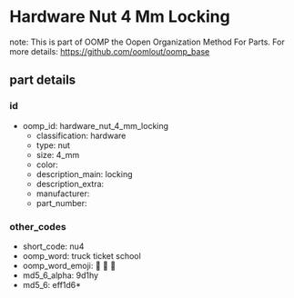 # Hardware Nut 4 Mm Locking  

note: This is part of OOMP the Oopen Organization Method For Parts. For more details: https://github.com/oomlout/oomp_base

##  part details





### id
* oomp_id: hardware_nut_4_mm_locking
  * classification: hardware
  * type: nut
  * size: 4_mm
  * color: 
  * description_main: locking
  * description_extra: 
  * manufacturer: 
  * part_number: 

### other_codes
* short_code: nu4
* oomp_word: truck ticket school
* oomp_word_emoji: :truck: :ticket: :school:
* md5_6_alpha: 9d1hy
* md5_6: eff1d6* 
